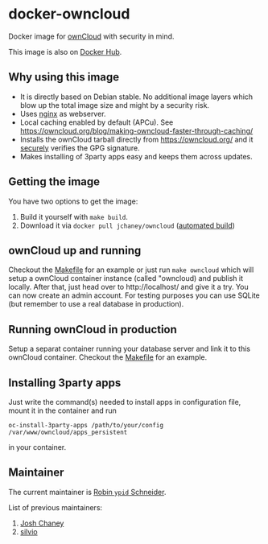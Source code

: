 # docker-owncloud

Docker image for [ownCloud][] with security in mind.

This image is also on [Docker Hub][].

## Why using this image

* It is directly based on Debian stable. No additional image layers which blow up the total image size and might by a security risk.
* Uses [nginx][] as webserver.
* Local caching enabled by default (APCu).
  See https://owncloud.org/blog/making-owncloud-faster-through-caching/
* Installs the ownCloud tarball directly from https://owncloud.org/ and it [securely](https://github.com/jchaney/owncloud/pull/12) verifies the GPG signature.
* Makes installing of 3party apps easy and keeps them across updates.

## Getting the image

You have two options to get the image:

1. Build it yourself with `make build`.
2. Download it via `docker pull jchaney/owncloud` ([automated build][Docker Hub])

## ownCloud up and running

Checkout the [Makefile][] for an example or just run `make owncloud` which will setup a ownCloud container instance (called "owncloud) and publish it locally. After that, just head over to http://localhost/ and give it a try. You can now create an admin account. For testing purposes you can use SQLite (but remember to use a real database in production).

## Running ownCloud in production

Setup a separat container running your database server and link it to this ownCloud container. Checkout the [Makefile][] for an example.

## Installing 3party apps

Just write the command(s) needed to install apps in configuration file, mount it in the container and run

```Shell
oc-install-3party-apps /path/to/your/config /var/www/owncloud/apps_persistent
```

in your container.

## Maintainer

The current maintainer is [Robin `ypid` Schneider][ypid].

List of previous maintainers:

1. [Josh Chaney][jchaney]
2. [silvio][]

[ypid]: https://github.com/ypid
[silvio]: https://github.com/silvio
[jchaney]: https://github.com/jchaney

[Makefile]: /Makefile
[ownCloud]: https://owncloud.org/
[Docker Hub]: https://registry.hub.docker.com/u/jchaney/owncloud/
[nginx]: http://nginx.org/
